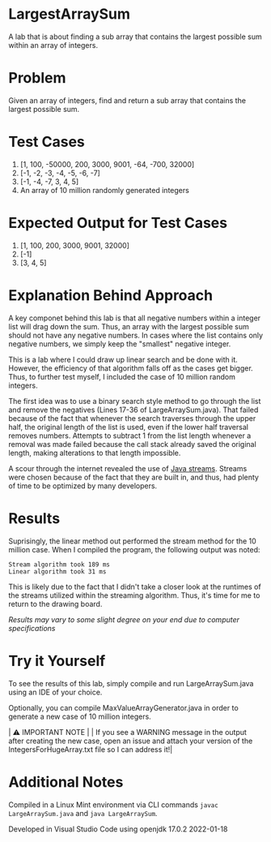 # LargestArraySum
A lab that is about finding a sub array that contains the largest possible sum within an array of integers.

# Problem
Given an array of integers, find and return a sub array that contains the largest possible sum.

# Test Cases
1. [1, 100, -50000, 200, 3000, 9001, -64, -700, 32000]
2. [-1, -2, -3, -4, -5, -6, -7]
3. [-1, -4, -7, 3, 4, 5]
4. An array of 10 million randomly generated integers 

# Expected Output for Test Cases
1. [1, 100, 200, 3000, 9001, 32000]
2. [-1]
3. [3, 4, 5]

# Explanation Behind Approach
A key componet behind this lab is that all negative numbers within a integer list will drag down the sum. Thus, an array with the largest possible sum should not have any negative numbers. In cases where the list contains only negative numbers, we simply keep the "smallest" negative integer. 

This is a lab where I could draw up linear search and be done with it. However, the efficiency of that algorithm falls off as the cases get bigger. Thus, to further test myself, I included the case of 10 million random integers. 

The first idea was to use a binary search style method to go through the list and remove the negatives (Lines 17-36 of LargeArraySum.java). That failed because of the fact that whenever the search traverses through the upper half, the original length of the list is used, even if the lower half traversal removes numbers. Attempts to subtract 1 from the list length whenever a removal was made failed because the call stack already saved the original length, making alterations to that length impossible. 

A scour through the internet revealed the use of [Java streams](https://www.geeksforgeeks.org/stream-in-java/). Streams were chosen because of the fact that they are built in, and thus, had plenty of time to be optimized by many developers.

# Results
Suprisingly, the linear method out performed the stream method for the 10 million case. When I compiled the program, the following output was noted:
```
Stream algorithm took 189 ms
Linear algorithm took 31 ms
```
This is likely due to the fact that I didn't take a closer look at the runtimes of the streams utilized within the streaming algorithm. Thus, it's time for me to return to the drawing board. 

_Results may vary to some slight degree on your end due to computer specifications_

# Try it Yourself
To see the results of this lab, simply compile and run LargeArraySum.java using an IDE of your choice. 

Optionally, you can compile MaxValueArrayGenerator.java in order to generate a new case of 10 million integers.

| :warning: IMPORTANT NOTE |
| If you see a WARNING message in the output after creating the new case, open an issue and attach your version of the IntegersForHugeArray.txt file so I can address it!| 

# Additional Notes
Compiled in a Linux Mint environment via CLI commands <code>javac LargeArraySum.java</code> and <code>java LargeArraySum</code>. 

Developed in Visual Studio Code using openjdk 17.0.2 2022-01-18